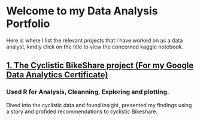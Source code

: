 # Welcome to my Data Analysis Portfolio
Here is where I list the relevant projects that I have worked on as a data analyst, kindly click on the title to view the concerned kaggle notebook.
## [1. The Cyclistic BikeShare project (For my Google Data Analytics Certificate)]("https:../..//www.kaggle.com/code/eliedjani/cyclistic-bikeshare-project")
### Used R for Analysis, Cleanning, Exploring and plotting.
Dived into the cyclistic data and found insight, presented my findings using a story and profided recommendations to cyclistic Bikeshare.

